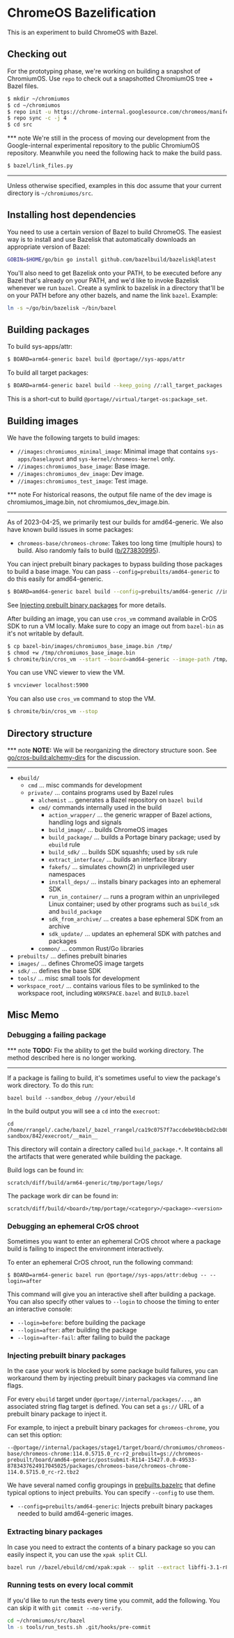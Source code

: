 # ChromeOS Bazelification

This is an experiment to build ChromeOS with Bazel.

## Checking out

For the prototyping phase, we're working on building a snapshot of ChromiumOS.
Use `repo` to check out a snapshotted ChromiumOS tree + Bazel files.

```sh
$ mkdir ~/chromiumos
$ cd ~/chromiumos
$ repo init -u https://chrome-internal.googlesource.com/chromeos/manifest-internal -b stabilize-15429.B -g default,bazel
$ repo sync -c -j 4
$ cd src
```

*** note
We're still in the process of moving our development from the Google-internal
experimental repository to the public ChromiumOS repository. Meanwhile you need
the following hack to make the build pass.

```sh
$ bazel/link_files.py
```
***

Unless otherwise specified, examples in this doc assume that your current
directory is `~/chromiumos/src`.

## Installing host dependencies

You need to use a certain version of Bazel to build ChromeOS. The easiest way
is to install and use Bazelisk that automatically downloads an appropriate
version of Bazel:

```sh
GOBIN=$HOME/go/bin go install github.com/bazelbuild/bazelisk@latest
```

You'll also need to get Bazelisk onto your PATH, to be executed before any Bazel
that's already on your PATH, and we'd like to invoke Bazelisk whenever we run
`bazel`. Create a symlink to bazelisk in a directory that'll be on your PATH
before any other bazels, and name the link `bazel`. Example:

```sh
ln -s ~/go/bin/bazelisk ~/bin/bazel
```

## Building packages

To build sys-apps/attr:

```sh
$ BOARD=arm64-generic bazel build @portage//sys-apps/attr
```

To build all target packages:

```sh
$ BOARD=arm64-generic bazel build --keep_going //:all_target_packages
```

This is a short-cut to build `@portage//virtual/target-os:package_set`.

## Building images

We have the following targets to build images:

- `//images:chromiumos_minimal_image`: Minimal image that contains
  `sys-apps/baselayout` and `sys-kernel/chromeos-kernel` only.
- `//images:chromiumos_base_image`: Base image.
- `//images:chromiumos_dev_image`: Dev image.
- `//images:chromiumos_test_image`: Test image.

*** note
For historical reasons, the output file name of the dev image is
chromiumos_image.bin, not chromiumos_dev_image.bin.
***

As of 2023-04-25, we primarily test our builds for amd64-generic. We also have
known build issues in some packages:

- `chromeos-base/chromeos-chrome`: Takes too long time (multiple hours) to
  build. Also randomly fails to build ([b/273830995](http://b/273830995)).

You can inject prebuilt binary packages to bypass building those packages to
build a base image. You can pass `--config=prebuilts/amd64-generic` to do this
easily for amd64-generic.

```sh
$ BOARD=amd64-generic bazel build --config=prebuilts/amd64-generic //images:chromiumos_base_image
```

See [Injecting prebuilt binary packages](#injecting-prebuilt-binary-packages)
for more details.

After building an image, you can use `cros_vm` command available in CrOS SDK
to run a VM locally. Make sure to copy an image out from `bazel-bin` as it's not
writable by default.

```sh
$ cp bazel-bin/images/chromiumos_base_image.bin /tmp/
$ chmod +w /tmp/chromiumos_base_image.bin
$ chromite/bin/cros_vm --start --board=amd64-generic --image-path /tmp/chromiumos_base_image.bin
```

You can use VNC viewer to view the VM.
```sh
$ vncviewer localhost:5900
```

You can also use `cros_vm` command to stop the VM.
```sh
$ chromite/bin/cros_vm --stop
```

## Directory structure

*** note
**NOTE:** We will be reorganizing the directory structure soon. See
[go/cros-build:alchemy-dirs](https://goto.google.com/cros-build:alchemy-dirs)
for the discussion.
***

* `ebuild/`
    * `cmd` ... misc commands for development
    * `private/` ... contains programs used by Bazel rules
        * `alchemist` ... generates a Bazel repository on `bazel build`
        * `cmd/` commands internally used in the build
            * `action_wrapper/` ... the generic wrapper of Bazel actions, handling logs and signals
            * `build_image/` ... builds ChromeOS images
            * `build_package/` ... builds a Portage binary package; used by `ebuild` rule
            * `build_sdk/` ... builds SDK squashfs; used by `sdk` rule
            * `extract_interface/` ... builds an interface library
            * `fakefs/` ... simulates chown(2) in unprivileged user namespaces
            * `install_deps/` ... installs binary packages into an ephemeral SDK
            * `run_in_container/` ... runs a program within an unprivileged Linux container; used by other programs such as `build_sdk` and `build_package`
            * `sdk_from_archive/` ... creates a base ephemeral SDK from an archive
            * `sdk_update/` ... updates an ephemeral SDK with patches and packages
        * `common/` ... common Rust/Go libraries
* `prebuilts/` ... defines prebuilt binaries
* `images/` ... defines ChromeOS image targets
* `sdk/` ... defines the base SDK
* `tools/` ... misc small tools for development
* `workspace_root/` ... contains various files to be symlinked to the workspace root, including `WORKSPACE.bazel` and `BUILD.bazel`

## Misc Memo

### Debugging a failing package

*** note
**TODO:** Fix the ability to get the build working directory. The method
described here is no longer working.
***

If a package is failing to build, it's sometimes useful to view the package's
work directory. To do this run:

```
bazel build --sandbox_debug //your/ebuild
```

In the build output you will see a `cd` into the `execroot`:

```
cd /home/rrangel/.cache/bazel/_bazel_rrangel/ca19c0757f7accdebe9bbcbd2cb0838e/sandbox/linux-sandbox/842/execroot/__main__
```

This directory will contain a directory called `build_package.*`. It contains
all the artifacts that were generated while building the package.

Build logs can be found in:

    scratch/diff/build/arm64-generic/tmp/portage/logs/

The package work dir can be found in:

    scratch/diff/build/<board>/tmp/portage/<category>/<package>-<version>

### Debugging an ephemeral CrOS chroot

Sometimes you want to enter an ephemeral CrOS chroot where a package build is
failing to inspect the environment interactively.

To enter an ephemeral CrOS chroot, run the following command:

```
$ BOARD=arm64-generic bazel run @portage//sys-apps/attr:debug -- --login=after
```

This command will give you an interactive shell after building a package.
You can also specify other values to `--login` to choose the timing to enter
an interactive console:

- `--login=before`: before building the package
- `--login=after`: after building the package
- `--login=after-fail`: after failing to build the package

### Injecting prebuilt binary packages

In the case your work is blocked by some package build failures, you can
workaround them by injecting prebuilt binary packages via command line flags.

For every `ebuild` target under `@portage//internal/packages/...`, an associated
string flag target is defined. You can set a `gs://` URL of a prebuilt binary
package to inject it.

For example, to inject a prebuilt binary packages for `chromeos-chrome`, you can
set this option:

```
--@portage//internal/packages/stage1/target/board/chromiumos/chromeos-base/chromeos-chrome:114.0.5715.0_rc-r2_prebuilt=gs://chromeos-prebuilt/board/amd64-generic/postsubmit-R114-15427.0.0-49533-8783437624917045025/packages/chromeos-base/chromeos-chrome-114.0.5715.0_rc-r2.tbz2
```

We have several named config groupings in [prebuilts.bazelrc] that define
typical options to inject prebuilts. You can specify `--config` to use them.

- `--config=prebuilts/amd64-generic`: Injects prebuilt binary packages needed to
  build amd64-generic images.

[prebuilts.bazelrc]: ./bazelrcs/prebuilts.bazelrc

### Extracting binary packages

In case you need to extract the contents of a binary package so you can easily
inspect it, you can use the `xpak split` CLI.

```sh
bazel run //bazel/ebuild/cmd/xpak:xpak -- split --extract libffi-3.1-r8.tbz2 libusb-0-r2.tbz2
```

### Running tests on every local commit

If you'd like to run the tests every time you commit, add the following. You can
skip it with `git commit --no-verify`.

```sh
cd ~/chromiumos/src/bazel
ln -s tools/run_tests.sh .git/hooks/pre-commit
```
